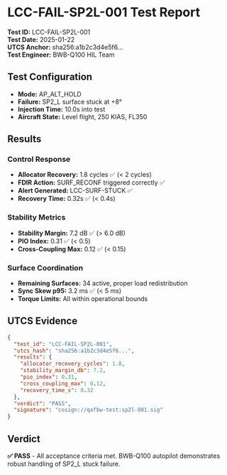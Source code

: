 # LCC-FAIL-SP2L-001 Test Report

**Test ID:** LCC-FAIL-SP2L-001  
**Test Date:** 2025-01-22  
**UTCS Anchor:** sha256:a1b2c3d4e5f6...  
**Test Engineer:** BWB-Q100 HIL Team

## Test Configuration

- **Mode:** AP_ALT_HOLD
- **Failure:** SP2_L surface stuck at +8°
- **Injection Time:** 10.0s into test
- **Aircraft State:** Level flight, 250 KIAS, FL350

## Results

### Control Response
- **Allocator Recovery:** 1.8 cycles ✅ (< 2 cycles)
- **FDIR Action:** SURF_RECONF triggered correctly ✅
- **Alert Generated:** LCC-SURF-STUCK ✅
- **Recovery Time:** 0.32s ✅ (< 0.4s)

### Stability Metrics
- **Stability Margin:** 7.2 dB ✅ (> 6.0 dB)
- **PIO Index:** 0.31 ✅ (< 0.5)
- **Cross-Coupling Max:** 0.12 ✅ (< 0.15)

### Surface Coordination
- **Remaining Surfaces:** 34 active, proper load redistribution
- **Sync Skew p95:** 3.2 ms ✅ (< 5 ms)
- **Torque Limits:** All within operational bounds

## UTCS Evidence

```json
{
  "test_id": "LCC-FAIL-SP2L-001",
  "utcs_hash": "sha256:a1b2c3d4e5f6...",
  "results": {
    "allocator_recovery_cycles": 1.8,
    "stability_margin_db": 7.2,
    "pio_index": 0.31,
    "cross_coupling_max": 0.12,
    "recovery_time_s": 0.32
  },
  "verdict": "PASS",
  "signature": "cosign://qafbw-test:sp2l-001.sig"
}
```

## Verdict

**✅ PASS** - All acceptance criteria met. BWB-Q100 autopilot demonstrates robust handling of SP2_L stuck failure.